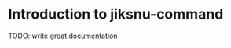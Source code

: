 # Introduction to jiksnu-command

TODO: write [great documentation](http://jacobian.org/writing/what-to-write/)
